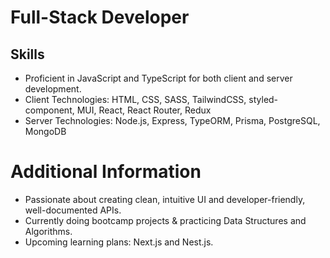 # Full-Stack Developer

## Skills
- Proficient in JavaScript and TypeScript for both client and server development.
- Client Technologies: HTML, CSS, SASS, TailwindCSS, styled-component, MUI, React, React Router, Redux
- Server Technologies: Node.js, Express, TypeORM, Prisma, PostgreSQL, MongoDB

# Additional Information
- Passionate about creating clean, intuitive UI and developer-friendly, well-documented APIs.
- Currently doing bootcamp projects & practicing Data Structures and Algorithms.
- Upcoming learning plans: Next.js and Nest.js.
